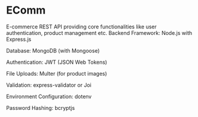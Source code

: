 # EComm
E-commerce REST API providing core functionalities like user authentication, product management etc.
Backend Framework: Node.js with Express.js

Database: MongoDB (with Mongoose)

Authentication: JWT (JSON Web Tokens)

File Uploads: Multer (for product images)

Validation: express-validator or Joi

Environment Configuration: dotenv

Password Hashing: bcryptjs


